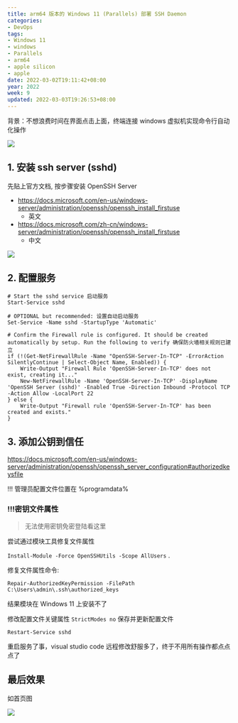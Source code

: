 ```yaml
---
title: arm64 版本的 Windows 11 (Parallels) 部署 SSH Daemon
categories:
- DevOps
tags:
- Windows 11
- windows
- Parallels
- arm64
- apple silicon
- apple
date: 2022-03-02T19:11:42+08:00
year: 2022
week: 9
updated: 2022-03-03T19:26:53+08:00
---
```


背景：不想浪费时间在界面点击上面，终端连接 windows 虚拟机实现命令行自动化操作

![](https://cdn.jsdelivr.net/gh/HaoweiCh/imgs/B5DA2AB9E1DF4EF608484E1C3862019735050C66.webp)

<!-- more -->

## 1. 安装 ssh server (sshd)


先贴上官方文档, 按步骤安装 OpenSSH Server

* https://docs.microsoft.com/en-us/windows-server/administration/openssh/openssh_install_firstuse
  * 英文
* https://docs.microsoft.com/zh-cn/windows-server/administration/openssh/openssh_install_firstuse
  * 中文

![](https://cdn.jsdelivr.net/gh/HaoweiCh/imgs/DF70B2A966E28739D2E6A3759A31CA87C820DCF0.webp)

## 2. 配置服务

```shell
# Start the sshd service 启动服务
Start-Service sshd

# OPTIONAL but recommended: 设置自动启动服务
Set-Service -Name sshd -StartupType 'Automatic'

# Confirm the Firewall rule is configured. It should be created automatically by setup. Run the following to verify 确保防火墙相关规则已建立
if (!(Get-NetFirewallRule -Name "OpenSSH-Server-In-TCP" -ErrorAction SilentlyContinue | Select-Object Name, Enabled)) {
    Write-Output "Firewall Rule 'OpenSSH-Server-In-TCP' does not exist, creating it..."
    New-NetFirewallRule -Name 'OpenSSH-Server-In-TCP' -DisplayName 'OpenSSH Server (sshd)' -Enabled True -Direction Inbound -Protocol TCP -Action Allow -LocalPort 22
} else {
    Write-Output "Firewall rule 'OpenSSH-Server-In-TCP' has been created and exists."
}
```


## 3. 添加公钥到信任

https://docs.microsoft.com/en-us/windows-server/administration/openssh/openssh_server_configuration#authorizedkeysfile


!!! 管理员配置文件位置在 %programdata%

### !!!密钥文件属性
> 无法使用密钥免密登陆看这里


尝试通过模块工具修复文件属性

`Install-Module -Force OpenSSHUtils -Scope AllUsers` .

修复文件属性命令: 

`Repair-AuthorizedKeyPermission -FilePath C:\Users\admin\.ssh\authorized_keys`

结果模块在 Windows 11 上安装不了

修改配置文件关键属性 `StrictModes no`
保存并更新配置文件

`Restart-Service sshd`

重启服务了事，visual studio code 远程修改舒服多了，终于不用所有操作都点点点了

## 最后效果

如首页图

![](https://cdn.jsdelivr.net/gh/HaoweiCh/imgs/B5DA2AB9E1DF4EF608484E1C3862019735050C66.webp)